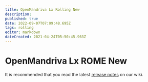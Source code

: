 ```yaml
---
title: OpenMandriva Lx Rolling New
description: 
published: true
date: 2022-09-07T07:09:48.695Z
tags: rolling
editor: markdown
dateCreated: 2021-04-24T05:50:45.963Z
---
```


# OpenMandriva Lx ROME New

It is recommended that you read the latest [release notes](/distribution/releases/current) on our wiki. 